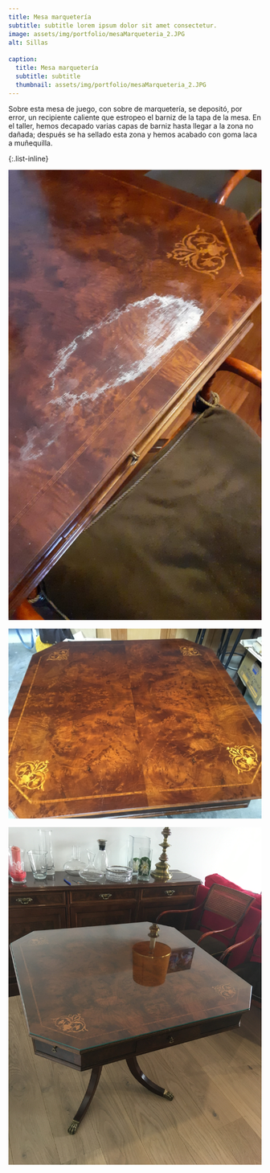 ```yaml
---
title: Mesa marquetería
subtitle: subtitle lorem ipsum dolor sit amet consectetur.
image: assets/img/portfolio/mesaMarqueteria_2.JPG
alt: Sillas

caption:
  title: Mesa marquetería
  subtitle: subtitle 
  thumbnail: assets/img/portfolio/mesaMarqueteria_2.JPG
---
```

Sobre esta mesa de juego, con sobre de marquetería, se depositó, por error, un recipiente caliente que estropeo el barniz de la tapa de la mesa. En el taller, hemos decapado varias capas de barniz hasta llegar a la zona no dañada; después se ha sellado esta zona y hemos acabado con goma laca a muñequilla. 

{:.list-inline}


![](assets/img/portfolio/mesaMarqueteria_1.JPG)

![](assets/img/portfolio/mesaMarqueteria_2.JPG)

![](assets/img/portfolio/mesaMarqueteria_3.JPG)


